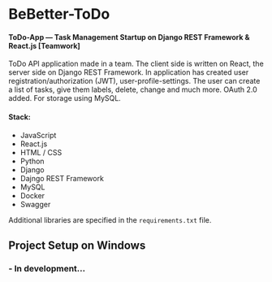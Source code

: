 # BeBetter-ToDo
#### ToDo-App — Task Management Startup on Django REST Framework & React.js [Teamwork]

ToDo API application made in a team. The client side is written on React, the server side on Django REST Framework.
In application has created user registration/authorization (JWT), user-profile-settings. The user can create a list of tasks, give them labels, delete, change and much more.
OAuth 2.0 added. For storage using MySQL.

#### Stack:
 - JavaScript
 - React.js
 - HTML / CSS
 - Python
 - Django
 - Dajngo REST Framework
 - MySQL
 - Docker
 - Swagger

Additional libraries are specified in the `requirements.txt` file.

## Project Setup on Windows

### - In development...
